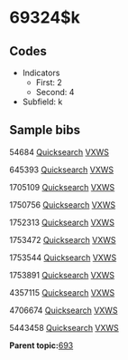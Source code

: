 # 69324$k

## Codes

-   Indicators
    -   First: 2
    -   Second: 4
-   Subfield: k

## Sample bibs

54684 [Quicksearch](https://search.library.yale.edu/catalog/54684) [VXWS](http://prodorbis.library.yale.edu:7014/vxws/GetHoldingsService?bibId=54684)

645393 [Quicksearch](https://search.library.yale.edu/catalog/645393) [VXWS](http://prodorbis.library.yale.edu:7014/vxws/GetHoldingsService?bibId=645393)

1705109 [Quicksearch](https://search.library.yale.edu/catalog/1705109) [VXWS](http://prodorbis.library.yale.edu:7014/vxws/GetHoldingsService?bibId=1705109)

1750756 [Quicksearch](https://search.library.yale.edu/catalog/1750756) [VXWS](http://prodorbis.library.yale.edu:7014/vxws/GetHoldingsService?bibId=1750756)

1752313 [Quicksearch](https://search.library.yale.edu/catalog/1752313) [VXWS](http://prodorbis.library.yale.edu:7014/vxws/GetHoldingsService?bibId=1752313)

1753472 [Quicksearch](https://search.library.yale.edu/catalog/1753472) [VXWS](http://prodorbis.library.yale.edu:7014/vxws/GetHoldingsService?bibId=1753472)

1753544 [Quicksearch](https://search.library.yale.edu/catalog/1753544) [VXWS](http://prodorbis.library.yale.edu:7014/vxws/GetHoldingsService?bibId=1753544)

1753891 [Quicksearch](https://search.library.yale.edu/catalog/1753891) [VXWS](http://prodorbis.library.yale.edu:7014/vxws/GetHoldingsService?bibId=1753891)

4357115 [Quicksearch](https://search.library.yale.edu/catalog/4357115) [VXWS](http://prodorbis.library.yale.edu:7014/vxws/GetHoldingsService?bibId=4357115)

4706674 [Quicksearch](https://search.library.yale.edu/catalog/4706674) [VXWS](http://prodorbis.library.yale.edu:7014/vxws/GetHoldingsService?bibId=4706674)

5443458 [Quicksearch](https://search.library.yale.edu/catalog/5443458) [VXWS](http://prodorbis.library.yale.edu:7014/vxws/GetHoldingsService?bibId=5443458)

**Parent topic:**[693](../../tags/693/693.md)

